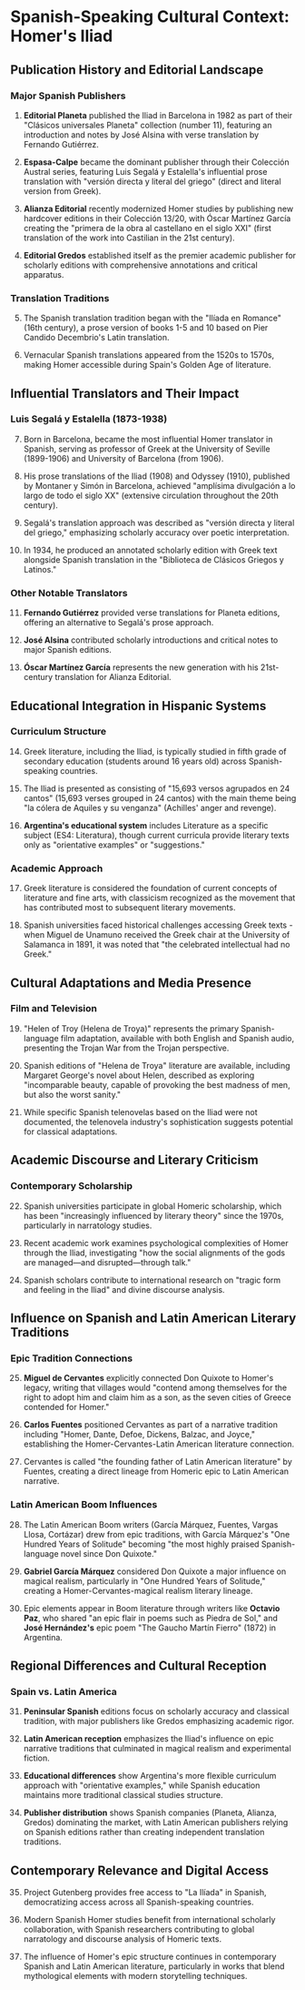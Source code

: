 # Spanish-Speaking Cultural Context: Homer's Iliad

## Publication History and Editorial Landscape

### Major Spanish Publishers
1. **Editorial Planeta** published the Iliad in Barcelona in 1982 as part of their "Clásicos universales Planeta" collection (number 11), featuring an introduction and notes by José Alsina with verse translation by Fernando Gutiérrez.

2. **Espasa-Calpe** became the dominant publisher through their Colección Austral series, featuring Luis Segalá y Estalella's influential prose translation with "versión directa y literal del griego" (direct and literal version from Greek).

3. **Alianza Editorial** recently modernized Homer studies by publishing new hardcover editions in their Colección 13/20, with Óscar Martínez García creating the "primera de la obra al castellano en el siglo XXI" (first translation of the work into Castilian in the 21st century).

4. **Editorial Gredos** established itself as the premier academic publisher for scholarly editions with comprehensive annotations and critical apparatus.

### Translation Traditions
5. The Spanish translation tradition began with the "Ilíada en Romance" (16th century), a prose version of books 1-5 and 10 based on Pier Candido Decembrio's Latin translation.

6. Vernacular Spanish translations appeared from the 1520s to 1570s, making Homer accessible during Spain's Golden Age of literature.

## Influential Translators and Their Impact

### Luis Segalá y Estalella (1873-1938)
7. Born in Barcelona, became the most influential Homer translator in Spanish, serving as professor of Greek at the University of Seville (1899-1906) and University of Barcelona (from 1906).

8. His prose translations of the Iliad (1908) and Odyssey (1910), published by Montaner y Simón in Barcelona, achieved "amplísima divulgación a lo largo de todo el siglo XX" (extensive circulation throughout the 20th century).

9. Segalá's translation approach was described as "versión directa y literal del griego," emphasizing scholarly accuracy over poetic interpretation.

10. In 1934, he produced an annotated scholarly edition with Greek text alongside Spanish translation in the "Biblioteca de Clásicos Griegos y Latinos."

### Other Notable Translators
11. **Fernando Gutiérrez** provided verse translations for Planeta editions, offering an alternative to Segalá's prose approach.

12. **José Alsina** contributed scholarly introductions and critical notes to major Spanish editions.

13. **Óscar Martínez García** represents the new generation with his 21st-century translation for Alianza Editorial.

## Educational Integration in Hispanic Systems

### Curriculum Structure
14. Greek literature, including the Iliad, is typically studied in fifth grade of secondary education (students around 16 years old) across Spanish-speaking countries.

15. The Iliad is presented as consisting of "15,693 versos agrupados en 24 cantos" (15,693 verses grouped in 24 cantos) with the main theme being "la cólera de Aquiles y su venganza" (Achilles' anger and revenge).

16. **Argentina's educational system** includes Literature as a specific subject (ES4: Literatura), though current curricula provide literary texts only as "orientative examples" or "suggestions."

### Academic Approach
17. Greek literature is considered the foundation of current concepts of literature and fine arts, with classicism recognized as the movement that has contributed most to subsequent literary movements.

18. Spanish universities faced historical challenges accessing Greek texts - when Miguel de Unamuno received the Greek chair at the University of Salamanca in 1891, it was noted that "the celebrated intellectual had no Greek."

## Cultural Adaptations and Media Presence

### Film and Television
19. "Helen of Troy (Helena de Troya)" represents the primary Spanish-language film adaptation, available with both English and Spanish audio, presenting the Trojan War from the Trojan perspective.

20. Spanish editions of "Helena de Troya" literature are available, including Margaret George's novel about Helen, described as exploring "incomparable beauty, capable of provoking the best madness of men, but also the worst sanity."

21. While specific Spanish telenovelas based on the Iliad were not documented, the telenovela industry's sophistication suggests potential for classical adaptations.

## Academic Discourse and Literary Criticism

### Contemporary Scholarship
22. Spanish universities participate in global Homeric scholarship, which has been "increasingly influenced by literary theory" since the 1970s, particularly in narratology studies.

23. Recent academic work examines psychological complexities of Homer through the Iliad, investigating "how the social alignments of the gods are managed—and disrupted—through talk."

24. Spanish scholars contribute to international research on "tragic form and feeling in the Iliad" and divine discourse analysis.

## Influence on Spanish and Latin American Literary Traditions

### Epic Tradition Connections
25. **Miguel de Cervantes** explicitly connected Don Quixote to Homer's legacy, writing that villages would "contend among themselves for the right to adopt him and claim him as a son, as the seven cities of Greece contended for Homer."

26. **Carlos Fuentes** positioned Cervantes as part of a narrative tradition including "Homer, Dante, Defoe, Dickens, Balzac, and Joyce," establishing the Homer-Cervantes-Latin American literature connection.

27. Cervantes is called "the founding father of Latin American literature" by Fuentes, creating a direct lineage from Homeric epic to Latin American narrative.

### Latin American Boom Influences
28. The Latin American Boom writers (García Márquez, Fuentes, Vargas Llosa, Cortázar) drew from epic traditions, with García Márquez's "One Hundred Years of Solitude" becoming "the most highly praised Spanish-language novel since Don Quixote."

29. **Gabriel García Márquez** considered Don Quixote a major influence on magical realism, particularly in "One Hundred Years of Solitude," creating a Homer-Cervantes-magical realism literary lineage.

30. Epic elements appear in Boom literature through writers like **Octavio Paz**, who shared "an epic flair in poems such as Piedra de Sol," and **José Hernández's** epic poem "The Gaucho Martín Fierro" (1872) in Argentina.

## Regional Differences and Cultural Reception

### Spain vs. Latin America
31. **Peninsular Spanish** editions focus on scholarly accuracy and classical tradition, with major publishers like Gredos emphasizing academic rigor.

32. **Latin American reception** emphasizes the Iliad's influence on epic narrative traditions that culminated in magical realism and experimental fiction.

33. **Educational differences** show Argentina's more flexible curriculum approach with "orientative examples," while Spanish education maintains more traditional classical studies structure.

34. **Publisher distribution** shows Spanish companies (Planeta, Alianza, Gredos) dominating the market, with Latin American publishers relying on Spanish editions rather than creating independent translation traditions.

## Contemporary Relevance and Digital Access

35. Project Gutenberg provides free access to "La Ilíada" in Spanish, democratizing access across all Spanish-speaking countries.

36. Modern Spanish Homer studies benefit from international scholarly collaboration, with Spanish researchers contributing to global narratology and discourse analysis of Homeric texts.

37. The influence of Homer's epic structure continues in contemporary Spanish and Latin American literature, particularly in works that blend mythological elements with modern storytelling techniques.